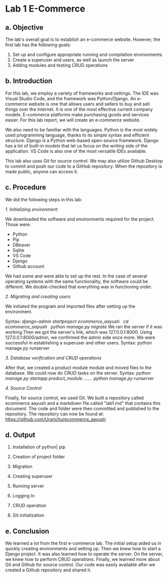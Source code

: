 # Lab 1 E-Commerce


## a. Objective

The lab's overall goal is to establish an e-commerce website. However, the first lab has the following goals:
1. Set up and configure appropriate running and compilation environments.
2. Create a superuser and users, as well as launch the server
3. Adding modules and testing CRUD operations

## b. Introduction

For this lab, we employ a variety of frameworks and settings. The IDE was Visual Studio Code, and the framework was Python/Django. An e-commerce website is one that allows users and sellers to buy and sell things over the internet. It is one of the most effective current company models. E-commerce platforms make purchasing goods and services easier. For this lab report, we will create an e-commerce website.

We also need to be familiar with the languages. Python is the most widely used programming language, thanks to its simple syntax and efficient structure. Django is a Python web-based open-source framework. Django has a lot of built-in models that let us focus on the writing side of the application. VS Code is also one of the most versatile IDEs available.

This lab also uses Git for source control. We may also utilize Github Desktop to commit and push our code to a GitHub repository. When the repository is made public, anyone can access it.

## c. Procedure
We did the following steps in this lab:

*1. Initializing environment*

We downloaded the software and environments required for the project. Those were:
* Python
* Pip
* DBeaver
* Sqlite
* VS Code
* Django
* Github account

We had some and were able to set up the rest. In the case of several operating systems with the same functionality, the software could be different. We double-checked that everything was in functioning order.

*2. Migrating and creating users*

We initiated the program and imported files after setting up the environment.

Syntax: 
*django-admin startproject ecommerce_aayush  
cd ecommerce_aayush  
python manage.py migrate* 
We ran the server if it was working.Then we got the server's link, which was 127.0.0.1:8000. Using 127.0.0.1:8000/admin, we confirmed the admin side once more. We were successful in establishing a superuser and other users.
Syntax: python manage.py runserver 

*3. Database verification and CRUD operations*

After that, we created a product module module and moved files to the database. We could now do CRUD tasks on the server.
Syntax: *python manage.py startapp product_module
…….
python manage.py runserver*

*4. Source Control*

Finally, for source control, we used Git. We built a repository called ecommerce aayush and a markdown file called "lab1.md" that contains this document. The code and folder were then committed and published to the repository. The repository can now be found at:
https://github.com/Urarichu/ecommerce_aayush

## d. Output

1. Installation of python| pip

2. Creation of project folder

4. Migration



5. Creating superuser

5. Running server


6. Logging In


8. CRUD operation


10. Git initialization


## e. Conclusion 

We learned a lot from the first e-commerce lab. The initial setup aided us in quickly creating environments and setting up. Then we knew how to start a Django project. It was also learned how to operate the server. On the server, we knew how to perform CRUD operations. Finally, we learned more about Git and Github for source control. Our code was easily available after we created a Github repository and shared it.

